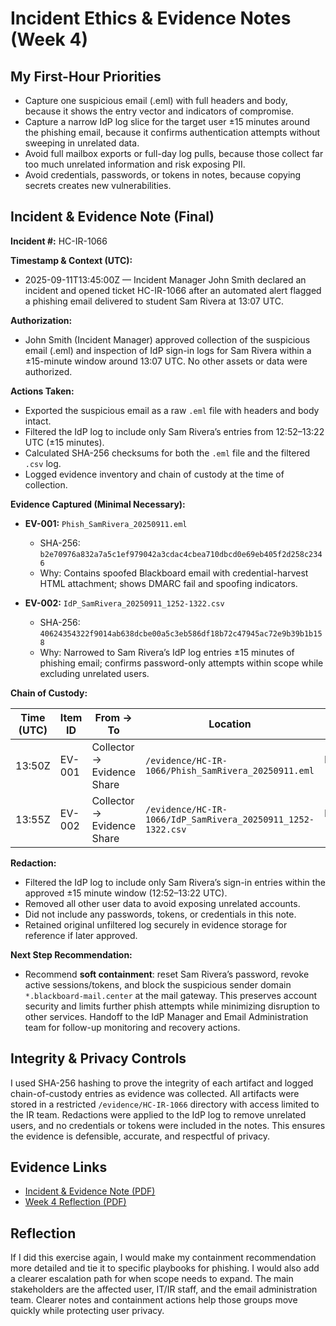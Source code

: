 # Incident Ethics & Evidence Notes (Week 4)

## My First-Hour Priorities
- Capture one suspicious email (.eml) with full headers and body, because it shows the entry vector and indicators of compromise.  
- Capture a narrow IdP log slice for the target user ±15 minutes around the phishing email, because it confirms authentication attempts without sweeping in unrelated data.  
- Avoid full mailbox exports or full-day log pulls, because those collect far too much unrelated information and risk exposing PII.  
- Avoid credentials, passwords, or tokens in notes, because copying secrets creates new vulnerabilities.  

## Incident & Evidence Note (Final)
**Incident #:** HC-IR-1066  

**Timestamp & Context (UTC):**  
- 2025-09-11T13:45:00Z — Incident Manager John Smith declared an incident and opened ticket HC-IR-1066 after an automated alert flagged a phishing email delivered to student Sam Rivera at 13:07 UTC.  

**Authorization:**  
- John Smith (Incident Manager) approved collection of the suspicious email (.eml) and inspection of IdP sign-in logs for Sam Rivera within a ±15-minute window around 13:07 UTC. No other assets or data were authorized.  

**Actions Taken:**  
- Exported the suspicious email as a raw `.eml` file with headers and body intact.  
- Filtered the IdP log to include only Sam Rivera’s entries from 12:52–13:22 UTC (±15 minutes).  
- Calculated SHA-256 checksums for both the `.eml` file and the filtered `.csv` log.  
- Logged evidence inventory and chain of custody at the time of collection.  

**Evidence Captured (Minimal Necessary):**  
- **EV-001:** `Phish_SamRivera_20250911.eml`  
  - SHA-256: `b2e70976a832a7a5c1ef979042a3cdac4cbea710dbcd0e69eb405f2d258c2346`  
  - Why: Contains spoofed Blackboard email with credential-harvest HTML attachment; shows DMARC fail and spoofing indicators.  

- **EV-002:** `IdP_SamRivera_20250911_1252-1322.csv`  
  - SHA-256: `40624354322f9014ab638dcbe00a5c3eb586df18b72c47945ac72e9b39b1b158`  
  - Why: Narrowed to Sam Rivera’s IdP log entries ±15 minutes of phishing email; confirms password-only attempts within scope while excluding unrelated users.  

**Chain of Custody:**  

| Time (UTC) | Item ID | From → To | Location | Action/Purpose | Signature/ID |  
|------------|---------|-----------|----------|----------------|--------------|  
| 13:50Z     | EV-001  | Collector → Evidence Share | `/evidence/HC-IR-1066/Phish_SamRivera_20250911.eml` | Intake + SHA-256 (`b2e70976a832a7a5c1ef979042a3cdac4cbea710dbcd0e69eb405f2d258c2346`) | CH |  
| 13:55Z     | EV-002  | Collector → Evidence Share | `/evidence/HC-IR-1066/IdP_SamRivera_20250911_1252-1322.csv` | Intake + SHA-256 (`40624354322f9014ab638dcbe00a5c3eb586df18b72c47945ac72e9b39b1b158`) | CH |  

**Redaction:**  
- Filtered the IdP log to include only Sam Rivera’s sign-in entries within the approved ±15 minute window (12:52–13:22 UTC).  
- Removed all other user data to avoid exposing unrelated accounts.  
- Did not include any passwords, tokens, or credentials in this note.  
- Retained original unfiltered log securely in evidence storage for reference if later approved.  

**Next Step Recommendation:**  
- Recommend **soft containment**: reset Sam Rivera’s password, revoke active sessions/tokens, and block the suspicious sender domain `*.blackboard-mail.center` at the mail gateway. This preserves account security and limits further phish attempts while minimizing disruption to other services. Handoff to the IdP Manager and Email Administration team for follow-up monitoring and recovery actions.  

## Integrity & Privacy Controls
I used SHA-256 hashing to prove the integrity of each artifact and logged chain-of-custody entries as evidence was collected. All artifacts were stored in a restricted `/evidence/HC-IR-1066` directory with access limited to the IR team. Redactions were applied to the IdP log to remove unrelated users, and no credentials or tokens were included in the notes. This ensures the evidence is defensible, accurate, and respectful of privacy.  

## Evidence Links
- [Incident & Evidence Note (PDF)](/files/CYBR2100_IncidentNote_W04_HoldenClayton.pdf)  
- [Week 4 Reflection (PDF)](/files/CYBR2100_Reflection_W04_HoldenClayton.pdf)  

## Reflection
If I did this exercise again, I would make my containment recommendation more detailed and tie it to specific playbooks for phishing. I would also add a clearer escalation path for when scope needs to expand. The main stakeholders are the affected user, IT/IR staff, and the email administration team. Clearer notes and containment actions help those groups move quickly while protecting user privacy.  
